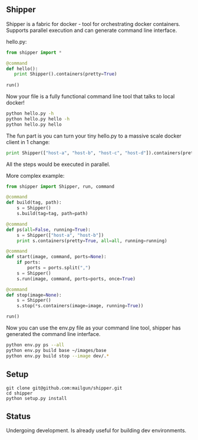Shipper
-------
Shipper is a fabric for docker - tool for orchestrating docker containers.
Supports parallel execution and can generate command line interface.

hello.py:
```python
from shipper import *

@command
def hello():
   print Shipper().containers(pretty=True)
 
run() 
```

Now your file is a fully functional command line tool that talks to local docker!

```bash
python hello.py -h
python hello.py hello -h
python hello.py hello
```

The fun part is you can turn your tiny hello.py to a massive scale docker client in 1 change:

```python
print Shipper(["host-a", "host-b", "host-c", "host-d"]).containers(pretty=True)
```

All the steps would be executed in parallel.

More complex example:

```python
from shipper import Shipper, run, command

@command
def build(tag, path):
    s = Shipper()
    s.build(tag=tag, path=path)

@command
def ps(all=False, running=True):
    s = Shipper(["host-a", "host-b"])
    print s.containers(pretty=True, all=all, running=running)

@command
def start(image, command, ports=None):
    if ports:
        ports = ports.split(",")
    s = Shipper()
    s.run(image, command, ports=ports, once=True)

@command
def stop(image=None):
    s = Shipper()
    s.stop(*s.containers(image=image, running=True))

run()
```

Now you can use the env.py file as your command line tool, shipper has generated the command line interface.

```bash
python env.py ps --all
python env.py build base ~/images/base
python env.py build stop --image dev/.*
```


Setup
-----
```shell
git clone git@github.com:mailgun/shipper.git
cd shipper
python setup.py install
```

Status
------
Undergoing development. Is already useful for building dev environments.
